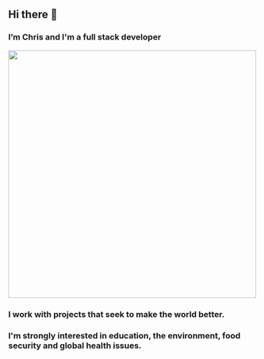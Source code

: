 ## Hi there 👋
### I’m Chris and I'm a full stack developer

<img src="https://c2dev.co.uk/static/chris-1-c4e87f16ec588ed97afafa206e70b2ae.svg" width="500" />

### I work with projects that seek to make the world better.

### I'm strongly interested in education, the environment, food security and global health issues.


<!--
**chrismclarke/chrismclarke** is a ✨ _special_ ✨ repository because its `README.md` (this file) appears on your GitHub profile.

Here are some ideas to get you started:

- 🔭 I’m currently working on ...
- 🌱 I’m currently learning ...
- 👯 I’m looking to collaborate on ...
- 🤔 I’m looking for help with ...
- 💬 Ask me about ...
- 📫 How to reach me: ...
- 😄 Pronouns: ...
- ⚡ Fun fact: ...
-->

